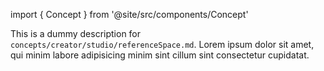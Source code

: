import { Concept } from '@site/src/components/Concept'

<Concept
  title    = "studio/referenceSpace"
  kind     = "Advanced"
  category = "Creator"
  block    = {true}>
This is a dummy description for `concepts/creator/studio/referenceSpace.md`.
Lorem ipsum dolor sit amet, qui minim labore adipisicing minim sint cillum sint consectetur cupidatat.
</Concept>

